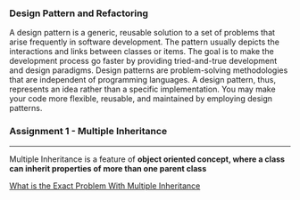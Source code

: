 ### Design Pattern and  Refactoring

A design pattern is a generic, reusable solution to a set of problems that arise frequently in software development. The pattern usually depicts the interactions and links between classes or items. The goal is to make the development process go faster by providing tried-and-true development and design paradigms. Design patterns are problem-solving methodologies that are independent of programming languages. A design pattern, thus, represents an idea rather than a specific implementation. You may make your code more flexible, reusable, and maintained by employing design patterns.



### Assignment 1 - Multiple Inheritance
---
Multiple Inheritance is a feature of **object oriented concept, where a class can inherit properties of more than one parent class**

[What is the Exact Problem With Multiple Inheritance](https://stackoverflow.com/questions/225929/what-is-the-exact-problem-with-multiple-inheritance)

